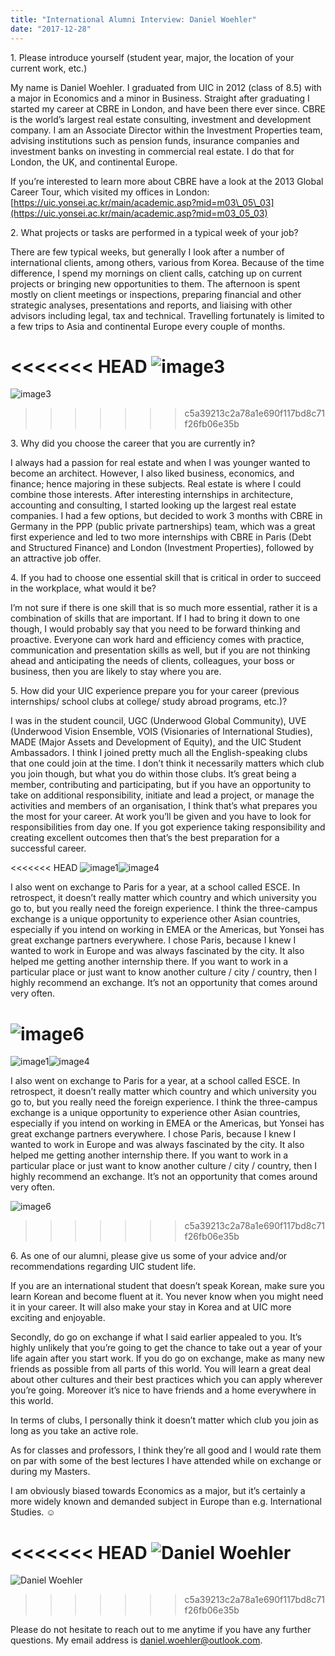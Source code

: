 ```yaml
---
title: "International Alumni Interview: Daniel Woehler"
date: "2017-12-28"
---
```


1\. Please introduce yourself (student year, major, the location of your current work, etc.)

My name is Daniel Woehler. I graduated from UIC in 2012 (class of 8.5) with a major in Economics and a minor in Business. Straight after graduating I started my career at CBRE in London, and have been there ever since. CBRE is the world’s largest real estate consulting, investment and development company. I am an Associate Director within the Investment Properties team, advising institutions such as pension funds, insurance companies and investment banks on investing in commercial real estate. I do that for London, the UK, and continental Europe.

If you’re interested to learn more about CBRE have a look at the 2013 Global Career Tour, which visited my offices in London: [https://uic.yonsei.ac.kr/main/academic.asp?mid=m03\_05\_03](https://uic.yonsei.ac.kr/main/academic.asp?mid=m03_05_03)

2\. What projects or tasks are performed in a typical week of your job?

There are few typical weeks, but generally I look after a number of international clients, among others, various from Korea. Because of the time difference, I spend my mornings on client calls, catching up on current projects or bringing new opportunities to them. The afternoon is spent mostly on client meetings or inspections, preparing financial and other strategic analyses, presentations and reports, and liaising with other advisors including legal, tax and technical. Travelling fortunately is limited to a few trips to Asia and continental Europe every couple of months.

<<<<<<< HEAD
![image3](./images/image3.png)
=======
![image3](images/image3.png)
>>>>>>> c5a39213c2a78a1e690f117bd8c71f26fb06e35b

3\. Why did you choose the career that you are currently in?

I always had a passion for real estate and when I was younger wanted to become an architect. However, I also liked business, economics, and finance; hence majoring in these subjects. Real estate is where I could combine those interests. After interesting internships in architecture, accounting and consulting, I started looking up the largest real estate companies. I had a few options, but decided to work 3 months with CBRE in Germany in the PPP (public private partnerships) team, which was a great first experience and led to two more internships with CBRE in Paris (Debt and Structured Finance) and London (Investment Properties), followed by an attractive job offer.

4\. If you had to choose one essential skill that is critical in order to succeed in the workplace, what would it be?

I’m not sure if there is one skill that is so much more essential, rather it is a combination of skills that are important. If I had to bring it down to one though, I would probably say that you need to be forward thinking and proactive. Everyone can work hard and efficiency comes with practice, communication and presentation skills as well, but if you are not thinking ahead and anticipating the needs of clients, colleagues, your boss or business, then you are likely to stay where you are.

5\. How did your UIC experience prepare you for your career (previous internships/ school clubs at college/ study abroad programs, etc.)?

I was in the student council, UGC (Underwood Global Community), UVE (Underwood Vision Ensemble, VOIS (Visionaries of International Studies), MADE (Major Assets and Development of Equity), and the UIC Student Ambassadors. I think I joined pretty much all the English-speaking clubs that one could join at the time. I don’t think it necessarily matters which club you join though, but what you do within those clubs. It’s great being a member, contributing and participating, but if you have an opportunity to take on additional responsibility, initiate and lead a project, or manage the activities and members of an organisation, I think that’s what prepares you the most for your career. At work you’ll be given and you have to look for responsibilities from day one. If you got experience taking responsibility and creating excellent outcomes then that’s the best preparation for a successful career.

<<<<<<< HEAD
![image1](./images/image1.png)![image4](./images/image4.png)

I also went on exchange to Paris for a year, at a school called ESCE. In retrospect, it doesn’t really matter which country and which university you go to, but you really need the foreign experience. I think the three-campus exchange is a unique opportunity to experience other Asian countries, especially if you intend on working in EMEA or the Americas, but Yonsei has great exchange partners everywhere. I chose Paris, because I knew I wanted to work in Europe and was always fascinated by the city. It also helped me getting another internship there. If you want to work in a particular place or just want to know another culture / city / country, then I highly recommend an exchange. It’s not an opportunity that comes around very often.

![image6](./images/image6.png)
=======
![image1](images/image1.png)![image4](images/image4.png)

I also went on exchange to Paris for a year, at a school called ESCE. In retrospect, it doesn’t really matter which country and which university you go to, but you really need the foreign experience. I think the three-campus exchange is a unique opportunity to experience other Asian countries, especially if you intend on working in EMEA or the Americas, but Yonsei has great exchange partners everywhere. I chose Paris, because I knew I wanted to work in Europe and was always fascinated by the city. It also helped me getting another internship there. If you want to work in a particular place or just want to know another culture / city / country, then I highly recommend an exchange. It’s not an opportunity that comes around very often.

![image6](images/image6.png)
>>>>>>> c5a39213c2a78a1e690f117bd8c71f26fb06e35b

6\. As one of our alumni, please give us some of your advice and/or recommendations regarding UIC student life.

If you are an international student that doesn’t speak Korean, make sure you learn Korean and become fluent at it. You never know when you might need it in your career. It will also make your stay in Korea and at UIC more exciting and enjoyable.

Secondly, do go on exchange if what I said earlier appealed to you. It’s highly unlikely that you’re going to get the chance to take out a year of your life again after you start work. If you do go on exchange, make as many new friends as possible from all parts of this world. You will learn a great deal about other cultures and their best practices which you can apply wherever you’re going. Moreover it’s nice to have friends and a home everywhere in this world.

In terms of clubs, I personally think it doesn’t matter which club you join as long as you take an active role.

As for classes and professors, I think they’re all good and I would rate them on par with some of the best lectures I have attended while on exchange or during my Masters.

I am obviously biased towards Economics as a major, but it’s certainly a more widely known and demanded subject in Europe than e.g. International Studies. ☺

<<<<<<< HEAD
![Daniel Woehler](./images/image2-e1514435690950.png)
=======
![Daniel Woehler](images/image2-e1514435690950.png)
>>>>>>> c5a39213c2a78a1e690f117bd8c71f26fb06e35b

Please do not hesitate to reach out to me anytime if you have any further questions. My email address is daniel.woehler@outlook.com.
